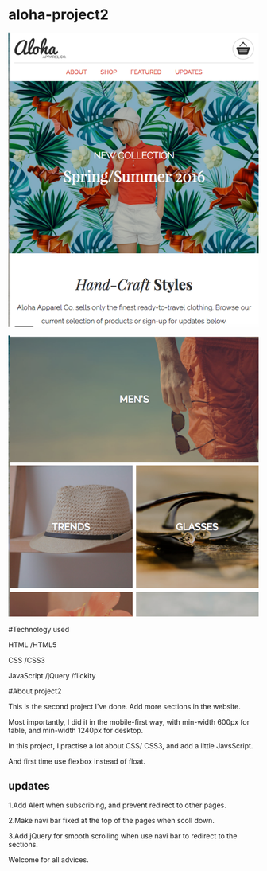 # aloha-project2

![image](https://github.com/MartinZ29/aloha-project2/blob/master/documentation/screenshot1.png)

![image](https://github.com/MartinZ29/aloha-project2/blob/master/documentation/screenshot2.png)

#Technology used

HTML /HTML5

CSS /CSS3

JavaScript /jQuery /flickity

#About project2

This is the second project I've done. Add more sections in the website.

Most importantly, I did it in the mobile-first way, with min-width 600px for table, and min-width 1240px for desktop.

In this project, I practise a lot about CSS/ CSS3, and add a little JavsScript.

And first time use flexbox instead of float.

## updates

1.Add Alert when subscribing, and prevent redirect to other pages.

2.Make navi bar fixed at the top of the pages when scoll down.

3.Add jQuery for smooth scrolling when use navi bar to redirect to the sections.

Welcome for all advices.